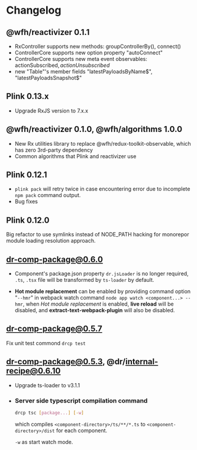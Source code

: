 # Changelog
## @wfh/reactivizer 0.1.1
- RxController supports new methods: groupControllerBy(), connect()
- ControllerCore supports new option property "autoConnect"
- ControllerCore supports new meta event observables: actionSubscribed$, actionUnsubscribed$
- new "Table"'s member fields "latestPayloadsByName$", "latestPayloadsSnapshot$"
 
## Plink 0.13.x
- Upgrade RxJS version to 7.x.x

## @wfh/reactivizer 0.1.0, @wfh/algorithms 1.0.0
- New Rx utilities library to replace @wfh/redux-toolkit-observable, which has zero 3rd-party dependency
- Common algorithms that Plink and reactivizer use

## Plink 0.12.1
- `plink pack` will retry twice in case encountering error due to incomplete `npm pack` command output.
- Bug fixes

## Plink 0.12.0
Big refactor to use symlinks instead of NODE_PATH hacking for monorepor module loading resolution approach.

## dr-comp-package@0.6.0
- Component's package.json property `dr.jsLoader` is no longer required,
`.ts`, `.tsx` file will be transformed by `ts-loader` by default.

- **Hot module replacement** can be enabled by providing command option "`--hmr`" in webpack watch command `node app watch <component...> --hmr`, when *Hot module replacement* is enabled, **live reload** will be disabled, and **extract-text-webpack-plugin** will also be disabled.

## dr-comp-package@0.5.7
Fix unit test commond `drcp test`

## dr-comp-package@0.5.3, @dr/internal-recipe@0.6.10
- Upgrade ts-loader to v3.1.1
- ### Server side typescript compilation command
	```bash
	drcp tsc [package...] [-w]
	```
	which compiles `<component-directory>/ts/**/*.ts` to `<component-directory>/dist` for each component.

	`-w` as start watch mode.
